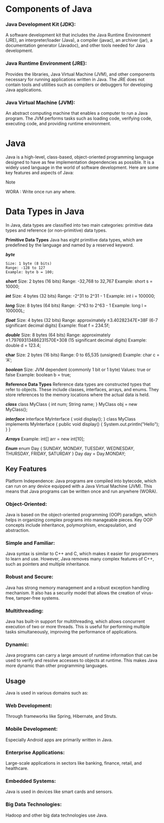 # Components of Java
### Java Development Kit (JDK): 
A software development kit that includes the Java Runtime Environment (JRE), an interpreter/loader (Java), a compiler (javac), an archiver (jar), a documentation generator (Javadoc), and other tools needed for Java development.

### Java Runtime Environment (JRE): 
Provides the libraries, Java Virtual Machine (JVM), and other components necessary for running applications written in Java. The JRE does not contain tools and utilities such as compilers or debuggers for developing Java applications.

### Java Virtual Machine (JVM): 
An abstract computing machine that enables a computer to run a Java program. The JVM performs tasks such as loading code, verifying code, executing code, and providing runtime environment.

# Java
Java is a high-level, class-based, object-oriented programming language designed to have as few implementation dependencies as possible. It is a widely used language in the world of software development. Here are some key features and aspects of Java:
> [!NOTE]
> WORA : Write once run any where.

# Data Types in Java

In Java, data types are classified into two main categories: primitive data types and reference (or non-primitive) data types.

**Primitive Data Types**
Java has eight primitive data types, which are predefined by the language and named by a reserved keyword.

***byte***
```
Size: 1 byte (8 bits)
Range: -128 to 127
Example: byte b = 100;
```

***short***
Size: 2 bytes (16 bits)
Range: -32,768 to 32,767
Example: short s = 10000;

***int***
Size: 4 bytes (32 bits)
Range: -2^31 to 2^31 - 1
Example: int i = 100000;

***long***
Size: 8 bytes (64 bits)
Range: -2^63 to 2^63 - 1
Example: long l = 100000L;

***float***
Size: 4 bytes (32 bits)
Range: approximately ±3.40282347E+38F (6-7 significant decimal digits)
Example: float f = 234.5f;

***double***
Size: 8 bytes (64 bits)
Range: approximately ±1.79769313486231570E+308 (15 significant decimal digits)
Example: double d = 123.4;

**char**
Size: 2 bytes (16 bits)
Range: 0 to 65,535 (unsigned)
Example: char c = 'A';

***boolean***
Size: JVM dependent (commonly 1 bit or 1 byte)
Values: true or false
Example: boolean b = true;

**Reference Data Types**
Reference data types are constructed types that refer to objects. These include classes, interfaces, arrays, and enums. They store references to the memory locations where the actual data is held.

***class***
class MyClass {
    int num;
    String name;
}
MyClass obj = new MyClass();

***interface***
interface MyInterface {
    void display();
}
class MyClass implements MyInterface {
    public void display() {
        System.out.println("Hello");
    }
}

***Arrays***
Example: int[] arr = new int[10];

***Enum***
enum Day {
    SUNDAY, MONDAY, TUESDAY, WEDNESDAY, THURSDAY, FRIDAY, SATURDAY
}
Day day = Day.MONDAY;



## Key Features
Platform Independence: Java programs are compiled into bytecode, which can run on any device equipped with a Java Virtual Machine (JVM). This means that Java programs can be written once and run anywhere (WORA).

### Object-Oriented: 
Java is based on the object-oriented programming (OOP) paradigm, which helps in organizing complex programs into manageable pieces. Key OOP concepts include inheritance, polymorphism, encapsulation, and abstraction.

### Simple and Familiar: 
Java syntax is similar to C++ and C, which makes it easier for programmers to learn and use. However, Java removes many complex features of C++, such as pointers and multiple inheritance.

### Robust and Secure: 
Java has strong memory management and a robust exception handling mechanism. It also has a security model that allows the creation of virus-free, tamper-free systems.

### Multithreading:
Java has built-in support for multithreading, which allows concurrent execution of two or more threads. This is useful for performing multiple tasks simultaneously, improving the performance of applications.

### Dynamic: 
Java programs can carry a large amount of runtime information that can be used to verify and resolve accesses to objects at runtime. This makes Java more dynamic than other programming languages.



## Usage
Java is used in various domains such as:

### Web Development: 
Through frameworks like Spring, Hibernate, and Struts.
### Mobile Development: 
Especially Android apps are primarily written in Java.
### Enterprise Applications: 
Large-scale applications in sectors like banking, finance, retail, and healthcare.
### Embedded Systems: 
Java is used in devices like smart cards and sensors.
### Big Data Technologies: 
Hadoop and other big data technologies use Java.

